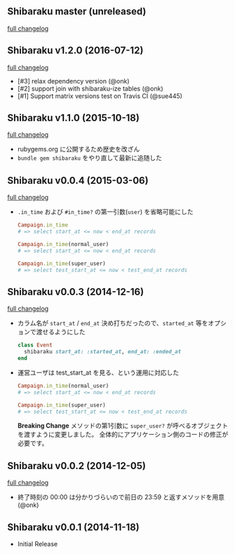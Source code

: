 ## Shibaraku master (unreleased)
[full changelog](https://github.com/onk/shibaraku/compare/v1.2.0...master)

## Shibaraku v1.2.0 (2016-07-12)
[full changelog](https://github.com/onk/shibaraku/compare/v1.1.0...v1.2.0)

*   [#3] relax dependency version (@onk)
*   [#2] support join with shibaraku-ize tables (@onk)
*   [#1] Support matrix versions test on Travis CI (@sue445)


## Shibaraku v1.1.0 (2015-10-18)
[full changelog](https://github.com/onk/shibaraku/compare/v0.0.4...v1.1.0)

*   rubygems.org に公開するため歴史を改ざん
*   `bundle gem shibaraku` をやり直して最新に追随した


## Shibaraku v0.0.4 (2015-03-06)
[full changelog](https://github.com/onk/shibaraku/compare/v0.0.3...v0.0.4)

*   `.in_time` および `#in_time?` の第一引数(`user`) を省略可能にした

    ```ruby
    Campaign.in_time
    # => select start_at <= now < end_at records

    Campaign.in_time(normal_user)
    # => select start_at <= now < end_at records

    Campaign.in_time(super_user)
    # => select test_start_at <= now < test_end_at records
    ```


## Shibaraku v0.0.3 (2014-12-16)
[full changelog](https://github.com/onk/shibaraku/compare/v0.0.2...v0.0.3)

*   カラム名が `start_at` / `end_at` 決め打ちだったので、`started_at` 等をオプションで渡せるようにした

    ```ruby
    class Event
      shibaraku start_at: :started_at, end_at: :ended_at
    end
    ```

*   運営ユーザは test_start_at を見る、という運用に対応した

    ```ruby
    Campaign.in_time(normal_user)
    # => select start_at <= now < end_at records

    Campaign.in_time(super_user)
    # => select test_start_at <= now < test_end_at records
    ```

    **Breaking Change**
    メソッドの第1引数に `super_user?` が呼べるオブジェクトを渡すように変更しました。
    全体的にアプリケーション側のコードの修正が必要です。


## Shibaraku v0.0.2 (2014-12-05)

[full changelog](https://github.com/onk/shibaraku/compare/v0.0.1...v0.0.2)

* 終了時刻の 00:00 は分かりづらいので前日の 23:59 と返すメソッドを用意 (@onk)


## Shibaraku v0.0.1 (2014-11-18)

* Initial Release
